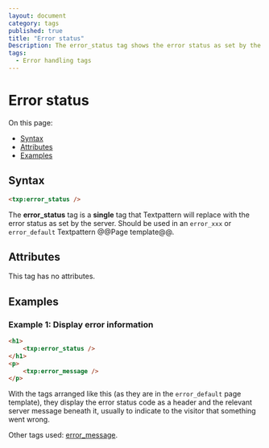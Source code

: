 ```yaml
---
layout: document
category: tags
published: true
title: "Error status"
Description: The error_status tag shows the error status as set by the server.
tags:
  - Error handling tags
---
```


# Error status

On this page:

* [Syntax](#user-content-syntax)
* [Attributes](#user-content-attributes)
* [Examples](#user-content-examples)

## Syntax

```html
<txp:error_status />
```

The **error_status** tag is a __single__ tag that Textpattern will replace with the error status as set by the server. Should be used in an `error_xxx` or `error_default` Textpattern @@Page template@@.

## Attributes

This tag has no attributes.

## Examples

### Example 1: Display error information

```html
<h1>
    <txp:error_status />
</h1>
<p>
    <txp:error_message />
</p>
```

With the tags arranged like this (as they are in the `error_default` page template), they display the error status code as a header and the relevant server message beneath it, usually to indicate to the visitor that something went wrong.

Other tags used: [error_message](error-message).
